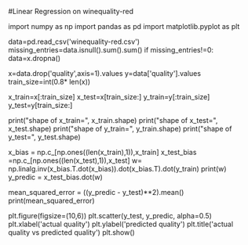 #Linear Regression on winequality-red

import numpy as np
import pandas as pd
import matplotlib.pyplot as plt

data=pd.read_csv('winequality-red.csv')
missing_entries=data.isnull().sum().sum()
if missing_entries!=0:
        data=x.dropna()

x=data.drop('quality',axis=1).values
y=data['quality'].values
train_size=int(0.8* len(x))

x_train=x[:train_size]
x_test=x[train_size:]
y_train=y[:train_size]
y_test=y[train_size:]

print("shape of x_train=", x_train.shape)
print("shape of x_test=", x_test.shape)
print("shape of y_train=", y_train.shape)
print("shape of y_test=", y_test.shape)

x_bias = np.c_[np.ones((len(x_train),1)),x_train]
x_test_bias =np.c_[np.ones((len(x_test),1)),x_test]
w= np.linalg.inv(x_bias.T.dot(x_bias)).dot(x_bias.T).dot(y_train)
print(w)
y_predic = x_test_bias.dot(w)

mean_squared_error = ((y_predic - y_test)**2).mean()
print(mean_squared_error)

plt.figure(figsize=(10,6))
plt.scatter(y_test, y_predic, alpha=0.5)
plt.xlabel('actual quality')
plt.ylabel('predicted quality')
plt.title('actual quality vs predicted quality')
plt.show()

